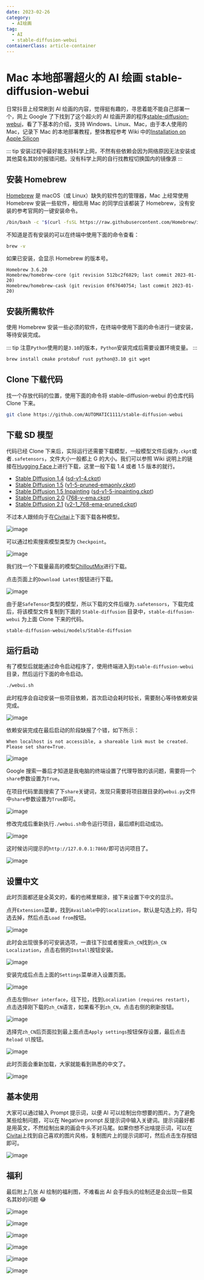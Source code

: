 ```yaml
---
date: 2023-02-26
category:
  - AI绘画
tag:
  - AI
  - stable-diffusion-webui
containerClass: article-container
---
```


# Mac 本地部署超火的 AI 绘画 stable-diffusion-webui

日常抖音上经常刷到 AI 绘画的内容，觉得挺有趣的，寻思着能不能自己部署一个，网上 Google 了下找到了这个超火的 AI 绘画开源的程序[stable-diffusion-webui](https://github.com/AUTOMATIC1111/stable-diffusion-webui)，看了下基本的介绍，支持 Windows、Linux、Mac，由于本人使用的 Mac，记录下 Mac 的本地部署教程，整体教程参考 Wiki 中的[Installation on Apple Silicon](https://github.com/AUTOMATIC1111/stable-diffusion-webui/wiki/Installation-on-Apple-Silicon)

<!-- more -->

::: tip
安装过程中最好能支持科学上网，不然有些依赖会因为网络原因无法安装或其他莫名其妙的报错问题。没有科学上网的自行找教程切换国内的镜像源
:::

## 安装 Homebrew

[Homebrew](https://brew.sh/index_zh-cn) 是 macOS（或 Linux）缺失的软件包的管理器，Mac 上经常使用 Homebrew 安装一些软件，相信用 Mac 的同学应该都装了 Homebrew，没有安装的参考官网的一键安装命令。

```sh
/bin/bash -c "$(curl -fsSL https://raw.githubusercontent.com/Homebrew/install/HEAD/install.sh)"
```

不知道是否有安装的可以在终端中使用下面的命令查看：

```sh
brew -v
```

如果已安装，会显示 Homebrew 的版本号。

```
Homebrew 3.6.20
Homebrew/homebrew-core (git revision 512bc2f6829; last commit 2023-01-20)
Homebrew/homebrew-cask (git revision 0f67640754; last commit 2023-01-20)
```

## 安装所需软件

使用 Homebrew 安装一些必须的软件，在终端中使用下面的命令进行一键安装，等待安装完成。

::: tip
注意`Python`使用的是`3.10`的版本，`Python`安装完成后需要设置环境变量。
:::

```sh
brew install cmake protobuf rust python@3.10 git wget
```

## Clone 下载代码

找一个存放代码的位置，使用下面的命令将 stable-diffusion-webui 的仓库代码 Clone 下来。

```sh
git clone https://github.com/AUTOMATIC1111/stable-diffusion-webui
```

## 下载 SD 模型

代码已经 Clone 下来后，实际运行还需要下载模型，一般模型文件后缀为`.ckpt`或者`.safetensors`，文件大小一般都上 G 的大小。我们可以参照 Wiki 说明上的链接在[Hugging Face](https://huggingface.co/)上进行下载，这里一般下载 1.4 或者 1.5 版本的就行。

- [Stable DIffusion 1.4](https://huggingface.co/CompVis/stable-diffusion-v-1-4-original) ([sd-v1-4.ckpt](https://huggingface.co/CompVis/stable-diffusion-v-1-4-original/resolve/main/sd-v1-4.ckpt))
- [Stable Diffusion 1.5](https://huggingface.co/runwayml/stable-diffusion-v1-5) ([v1-5-pruned-emaonly.ckpt](https://huggingface.co/runwayml/stable-diffusion-v1-5/resolve/main/v1-5-pruned-emaonly.ckpt))
- [Stable Diffusion 1.5 Inpainting](https://huggingface.co/runwayml/stable-diffusion-inpainting) ([sd-v1-5-inpainting.ckpt](https://huggingface.co/runwayml/stable-diffusion-inpainting/resolve/main/sd-v1-5-inpainting.ckpt))
- [Stable Diffusion 2.0](https://huggingface.co/stabilityai/stable-diffusion-2) ([768-v-ema.ckpt](https://huggingface.co/stabilityai/stable-diffusion-2/resolve/main/768-v-ema.ckpt))
- [Stable Diffusion 2.1](https://huggingface.co/stabilityai/stable-diffusion-2-1) ([v2-1_768-ema-pruned.ckpt](https://huggingface.co/stabilityai/stable-diffusion-2-1/resolve/main/v2-1_768-ema-pruned.ckpt))

不过本人跟倾向于在[Civitai](https://civitai.com/)上下面下载各种模型。

![image](https://image.liubing.me/i/2023/02/26/63fb29c89a222.png)

可以通过检索搜索模型类型为 `Checkpoint`。

![image](https://image.liubing.me/i/2023/02/26/63fb2ae71c2e0.png)

我们找一个下载量最高的模型[ChilloutMix](https://civitai.com/models/6424/chilloutmix)进行下载。

点击页面上的`Download Latest`按钮进行下载。

![image](https://image.liubing.me/i/2023/02/26/63fb2b86d1154.png)

由于是`SafeTensor`类型的模型，所以下载的文件后缀为`.safetensors`，下载完成后，将该模型文件复制到下面的 `Stable-diffusion` 目录中，`stable-diffusion-webui` 为上面 Clone 下来的代码。

```
stable-diffusion-webui/models/Stable-diffusion
```

## 运行启动

有了模型后就能通过命令启动程序了，使用终端进入到`stable-diffusion-webui`目录，然后运行下面的命令启动。

```sh
./webui.sh
```

此时程序会自动安装一些项目依赖，首次启动会耗时较长，需要耐心等待依赖安装完成。

![image](https://image.liubing.me/i/2023/02/26/63fb2d15ca24b.png)

依赖安装完成在最后启动的阶段缺报了个错，如下所示：

```
When localhost is not accessible, a shareable link must be created. Please set share=True.
```

![image](https://image.liubing.me/i/2023/02/26/63fb2e13d2780.png)

Google 搜索一番后才知道是我电脑的终端设置了代理导致的该问题，需要将一个`share`参数设置为`True`。

在项目代码里面搜索了下`share`关键词，发现只需要将项目跟目录的`webui.py`文件中`share`参数设置为`True`即可。

![image](https://image.liubing.me/i/2023/02/26/63fb2eabd2cd0.png)

修改完成后重新执行`./webui.sh`命令运行项目，最后顺利启动成功。

![image](https://image.liubing.me/i/2023/02/26/63fb2f5670ecd.png)

这时候访问提示的`http://127.0.0.1:7860/`即可访问项目了。

![image](https://image.liubing.me/i/2023/02/26/63fb2fa0c736a.png)

## 设置中文

此时页面都还是全英文的，看的也稀里糊涂，接下来设置下中文的显示。

点开`Extensions`菜单，找到`Available`中的`localization`，默认是勾选上的，将勾选去掉，然后点击`Load from`按钮。

![image](https://image.liubing.me/i/2023/02/26/63fb306479afd.png)

此时会出现很多的可安装选项，一直往下拉或者搜索`zh_CN`找到`zh_CN Localization`，点击右侧的`Install`按钮安装。

![image](https://image.liubing.me/i/2023/02/26/63fb312d101eb.png)

安装完成后点击上面的`Settings`菜单进入设置页面。

![image](https://image.liubing.me/i/2023/02/26/63fb319871cb4.png)

点击左侧`User interface`，往下拉，找到`Localization (requires restart)`，点击选择刚下载的`zh_CN`语言，如果看不到`zh_CN`，点击右侧的刷新按钮。

![image](https://image.liubing.me/i/2023/02/26/63fb321b3be87.png)

选择完`zh_CN`后页面拉到最上面点击`Apply settings`按钮保存设置，最后点击`Reload Ul`按钮。

![image](https://image.liubing.me/i/2023/02/26/63fb32af949bf.png)

此时页面会重新加载，大家就能看到熟悉的中文了。

![image](https://image.liubing.me/i/2023/02/26/63fb32c6394ad.png)

## 基本使用

大家可以通过输入 Prompt 提示词，以便 AI 可以绘制出你想要的图片。为了避免某些绘制问题，可以在 Negative prompt 反提示词中输入关键词。提示词最好都是用英文，不然绘制出来的画会牛头不对马尾。如果你想不出啥提示词，可以在[Civitai](https://civitai.com/)上找到自己喜欢的图片风格，复制图片上的提示词即可，然后点击生存按钮即可。

![image](https://image.liubing.me/i/2023/02/26/63fb549130850.png)

## 福利

最后附上几张 AI 绘制的福利图，不难看出 AI 会手指头的绘制还是会出现一些莫名其妙的问题 😂

![image](https://image.liubing.me/i/2023/02/26/63fb51b64a5ac.jpeg)

![image](https://image.liubing.me/i/2023/02/26/63fb520e2295b.jpeg)

![image](https://image.liubing.me/i/2023/02/26/63fb521da99ac.jpeg)

![image](https://image.liubing.me/i/2023/02/26/63fb5230a8128.jpeg)

![image](https://image.liubing.me/i/2023/02/26/63fb5243d3674.jpeg)

![image](https://image.liubing.me/i/2023/02/26/63fb525234ae0.jpeg)
